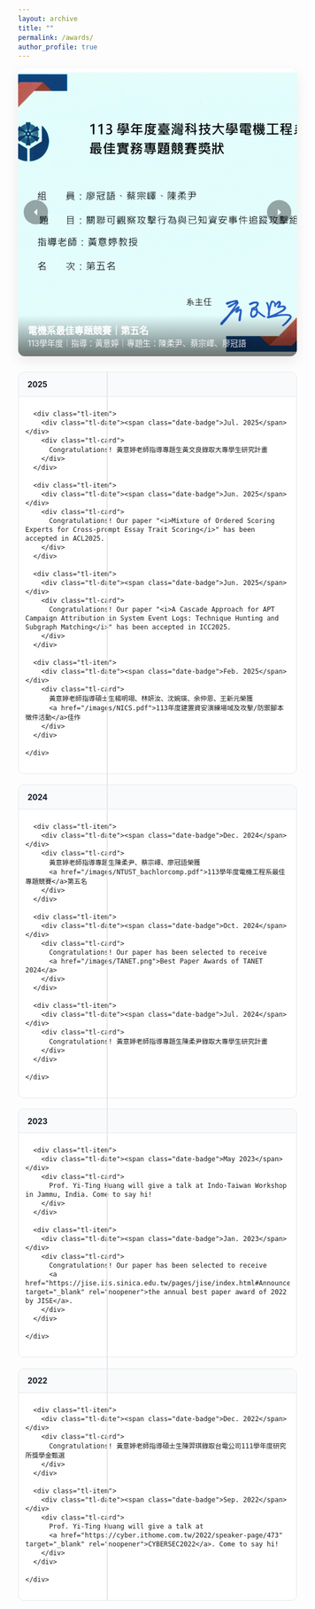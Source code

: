 ```yaml
---
layout: archive
title: ""
permalink: /awards/
author_profile: true
---
```



<style>
  :root{
    --green:#5CB85C;
    --text:#111827;
    --muted:#6b7280;
    --line:#e5e7eb;
    --card-bg:#ffffff;
    --card-border:#e5e7eb;
  }

  /* ====== SLIDER ====== */
  .hero-slider{
    position:relative;
    width:100%;
    height: min(55vh, 520px);
    border-radius: 12px;
    overflow:hidden;
    box-shadow: 0 8px 24px rgba(0,0,0,.08);
    margin-bottom: 1.75rem;
    background:#f3f4f6;
  }
  .hs-slide{
    position:absolute; inset:0;
    opacity:0; transition:opacity .6s ease;
    display:none; /* 非 active 不顯示，避免重疊 */
  }
  .hs-slide.active{ opacity:1; display:block; }
  .hs-slide img{
    width:100%; height:100%; object-fit:cover; display:block;
  }
  .hs-caption{
    position:absolute; left:0; right:0; bottom:0;
    padding: .9rem 1.1rem;
    color:#fff;
    background: linear-gradient(0deg, rgba(0,0,0,.55), rgba(0,0,0,0));
  }
  .hs-title{ font-weight:700; font-size:1.05rem; }
  .hs-sub{ font-size:.9rem; opacity:.9; }

  .hs-dots{
    position:absolute; bottom:10px; left:50%; transform:translateX(-50%);
    display:flex; gap:.4rem; align-items:center; z-index:2;
  }
  .hs-dot{
    width:10px; height:10px; border-radius:9999px;
    background: rgba(255,255,255,.7); cursor:pointer;
    border: 2px solid rgba(0,0,0,.1);
  }
  .hs-dot.active{ background:#fff; }

  .hs-nav{
    position:absolute; top:50%; transform:translateY(-50%);
    width:44px; height:44px; border-radius:50%;
    border:none; background:rgba(0,0,0,.35); color:#fff;
    display:flex; align-items:center; justify-content:center;
    cursor:pointer; z-index:2;
  }
  .hs-nav:hover{ background:rgba(0,0,0,.5); }
  .hs-nav svg{ width:20px; height:20px; }
  .hs-nav.prev{ left:10px; }
  .hs-nav.next{ right:10px; }

  /* ====== TIMELINE ====== */
  .timeline{
    position:relative;
    padding-left:0;
    margin-top: 1.5rem;
  }
  .timeline::before{
    content:"";
    position:absolute;
    left: 160px;
    top:0; bottom:0;
    width:2px; background: var(--line);
  }

  .tl-year{
    margin: 1rem 0 1.2rem 0;
    border:1px solid var(--card-border);
    border-radius:10px;
    background:#fff;
    overflow:hidden;
  }
  .tl-year summary{
    list-style:none; cursor:pointer;
    padding: .8rem 1rem;
    font-weight:700; color:var(--text);
    background:#f9fafb;
  }
  .tl-year summary::-webkit-details-marker{ display:none; }
  .tl-year summary .meta{
    color: var(--muted); font-weight: 500; margin-left:.4rem; font-size:.95rem;
  }
  .tl-year[open] summary{ border-bottom:1px solid var(--card-border); }

  .tl-items{ padding: .5rem .75rem 1rem .75rem; }
  .tl-item{
    position:relative;
    display:grid; grid-template-columns: 160px 1fr; gap: 18px;
    padding: 14px 6px;
  }
  .tl-item:not(:last-child){ border-bottom:1px dashed var(--line); }

  .tl-item::before{
    content:"";
    position:absolute; left: 160px; top: 28px;
    transform: translate(-50%, -50%);
    width:12px; height:12px; border-radius:50%;
    background: var(--green); box-shadow: 0 0 0 3px #e8f7ec;
  }

  .tl-date{
    text-align:right; padding-right:18px;
    color:var(--muted);
    font-weight:700; white-space:nowrap;
  }
  .date-badge{
    display:inline-block; padding:2px 6px; border-radius:4px;
    background: var(--green); color:#fff; font-weight:700; font-size:12px;
  }

  .tl-card{
    background: var(--card-bg);
    border:1px solid var(--card-border);
    border-radius:10px;
    padding: 12px 14px;
  }
  .tl-card a{ color:#0ea5e9; text-decoration:none; }
  .tl-card a:hover{ text-decoration:underline; }

  @media (max-width: 720px){
    .timeline::before{ display:none; }
    .tl-item{ grid-template-columns: 1fr; }
    .tl-item::before{ display:none; }
    .tl-date{ text-align:left; padding:0 0 6px 0; }
  }
</style>

<!-- ========== SLIDER ========== -->
<div class="hero-slider" id="hero-slider" aria-label="Awards hero slider" data-interval="5000">
  <!-- slides -->
  <div class="hs-slide active" data-index="0">
    <img src="/images/NTUST_bachlorcomp-1.png" alt="113學年度電機工程系最佳專題競賽 第五名">
    <div class="hs-caption">
      <div class="hs-title">電機系最佳專題競賽｜第五名</div>
      <div class="hs-sub">113學年度｜指導：黃意婷｜專題生：陳柔尹、蔡宗嶧、廖冠語</div>
    </div>
  </div>
  <div class="hs-slide" data-index="1">
    <img src="/images/NICS-1_tmp.jpg" alt="資安演練場域與攻防腳本徵件 佳作">
    <div class="hs-caption">
      <div class="hs-title">資安演練場域與攻防腳本徵件｜佳作</div>
      <div class="hs-sub">113年度｜指導：黃意婷｜學生：楊明翊、林妍汝、沈婉瑛、余仲恩、王新元</div>
    </div>
  </div>

  <!-- 左右按鈕 -->
  <button class="hs-nav prev" type="button" aria-label="Previous slide">
    <svg viewBox="0 0 20 20" fill="currentColor"><path d="M12.5 4l-6 6 6 6"/></svg>
  </button>
  <button class="hs-nav next" type="button" aria-label="Next slide">
    <svg viewBox="0 0 20 20" fill="currentColor"><path d="M7.5 4l6 6-6 6"/></svg>
  </button>

  <!-- dots（JS 會自動產生） -->
  <div class="hs-dots" id="hs-dots" role="tablist" aria-label="Slider dots"></div>
</div>

<!-- ========== TIMELINE（年份可收合，預設全展開） ========== -->
<div class="timeline">

  <!-- 2025 -->
  <details class="tl-year" open>
    <summary>2025</summary>
    <div class="tl-items">

      <div class="tl-item">
        <div class="tl-date"><span class="date-badge">Jul. 2025</span></div>
        <div class="tl-card">
          Congratulations! 黃意婷老師指導專題生黃文良錄取大專學生研究計畫
        </div>
      </div>

      <div class="tl-item">
        <div class="tl-date"><span class="date-badge">Jun. 2025</span></div>
        <div class="tl-card">
          Congratulations! Our paper "<i>Mixture of Ordered Scoring Experts for Cross-prompt Essay Trait Scoring</i>" has been accepted in ACL2025.
        </div>
      </div>

      <div class="tl-item">
        <div class="tl-date"><span class="date-badge">Jun. 2025</span></div>
        <div class="tl-card">
          Congratulations! Our paper "<i>A Cascade Approach for APT Campaign Attribution in System Event Logs: Technique Hunting and Subgraph Matching</i>" has been accepted in ICC2025.
        </div>
      </div>

      <div class="tl-item">
        <div class="tl-date"><span class="date-badge">Feb. 2025</span></div>
        <div class="tl-card">
          黃意婷老師指導碩士生楊明翊、林妍汝、沈婉瑛、余仲恩、王新元榮獲
          <a href="/images/NICS.pdf">113年度建置資安演練場域及攻擊/防禦腳本徵件活動</a>佳作
        </div>
      </div>

    </div>
  </details>

  <!-- 2024 -->
  <details class="tl-year" open>
    <summary>2024</summary>
    <div class="tl-items">

      <div class="tl-item">
        <div class="tl-date"><span class="date-badge">Dec. 2024</span></div>
        <div class="tl-card">
          黃意婷老師指導專題生陳柔尹、蔡宗嶧、廖冠語榮獲 
          <a href="/images/NTUST_bachlorcomp.pdf">113學年度電機工程系最佳專題競賽</a>第五名
        </div>
      </div>

      <div class="tl-item">
        <div class="tl-date"><span class="date-badge">Oct. 2024</span></div>
        <div class="tl-card">
          Congratulations! Our paper has been selected to receive 
          <a href="/images/TANET.png">Best Paper Awards of TANET 2024</a>
        </div>
      </div>

      <div class="tl-item">
        <div class="tl-date"><span class="date-badge">Jul. 2024</span></div>
        <div class="tl-card">
          Congratulations! 黃意婷老師指導專題生陳柔尹錄取大專學生研究計畫
        </div>
      </div>

    </div>
  </details>

  <!-- 2023 -->
  <details class="tl-year" open>
    <summary>2023</summary>
    <div class="tl-items">

      <div class="tl-item">
        <div class="tl-date"><span class="date-badge">May 2023</span></div>
        <div class="tl-card">
          Prof. Yi-Ting Huang will give a talk at Indo-Taiwan Workshop in Jammu, India. Come to say hi!
        </div>
      </div>

      <div class="tl-item">
        <div class="tl-date"><span class="date-badge">Jan. 2023</span></div>
        <div class="tl-card">
          Congratulations! Our paper has been selected to receive 
          <a href="https://jise.iis.sinica.edu.tw/pages/jise/index.html#Announcements" target="_blank" rel="noopener">the annual best paper award of 2022 by JISE</a>.
        </div>
      </div>

    </div>
  </details>

  <!-- 2022 -->
  <details class="tl-year" open>
    <summary>2022</summary>
    <div class="tl-items">

      <div class="tl-item">
        <div class="tl-date"><span class="date-badge">Dec. 2022</span></div>
        <div class="tl-card">
          Congratulations! 黃意婷老師指導碩士生陳羿琪錄取台電公司111學年度研究所獎學金甄選
        </div>
      </div>

      <div class="tl-item">
        <div class="tl-date"><span class="date-badge">Sep. 2022</span></div>
        <div class="tl-card">
          Prof. Yi-Ting Huang will give a talk at 
          <a href="https://cyber.ithome.com.tw/2022/speaker-page/473" target="_blank" rel="noopener">CYBERSEC2022</a>. Come to say hi!
        </div>
      </div>

    </div>
  </details>

</div>

<script>
  (function(){
    const slider = document.getElementById('hero-slider');
    if(!slider) return;
    const slides = slider.querySelectorAll('.hs-slide');
    const dots = slider.querySelectorAll('.hs-dot');
    const interval = parseInt(slider.getAttribute('data-interval') || '5000', 10);
    let idx = 0;
    let timerId = null;

    function activate(n){
      slides[idx].classList.remove('active');
      dots[idx].classList.remove('active');
      idx = (n + slides.length) % slides.length;
      slides[idx].classList.add('active');
      dots[idx].classList.add('active');
    }

    function next(){ activate(idx + 1); }

    function schedule(){
      clear();
      // 若頁面不可見，先不排程，等回到可見時再啟動
      if (document.hidden) return;
      timerId = setTimeout(()=>{ next(); schedule(); }, interval);
    }

    function clear(){
      if (timerId){ clearTimeout(timerId); timerId = null; }
    }

    // 點擊圓點
    dots.forEach(d=>{
      d.addEventListener('click', ()=>{
        activate(parseInt(d.dataset.go,10));
        schedule();
      });
    });

    // 滑鼠暫停 / 離開繼續
    slider.addEventListener('mouseenter', clear);
    slider.addEventListener('mouseleave', schedule);

    // 切換分頁可見性時控制播放
    document.addEventListener('visibilitychange', ()=>{
      if (document.hidden) { clear(); }
      else { schedule(); }
    });

    // 首次排程
    schedule();
  })();
</script>

